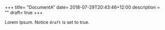 +++
title= "DocumentA"
date= 2018-07-29T20:43:46+12:00
description = ""
draft= true
+++

Lorem Ipsum.
Notice `draft` is set to true.
